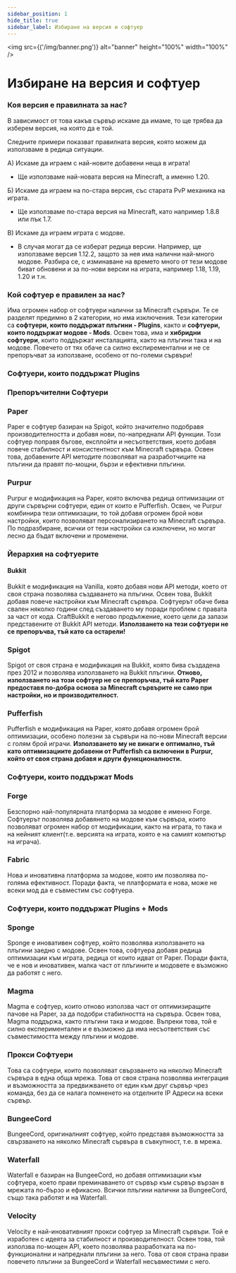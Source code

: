 ```yaml
---
sidebar_position: 1
hide_title: true
sidebar_label: Избиране на версия и софтуер
---
```


<img src={('/img/banner.png')} alt="banner" height="100%" width="100%" />

# Избиране на версия и софтуер

### Коя версия е правилната за нас?
В зависимост от това какъв сървър искаме да имаме, то ще трябва да изберем версия, на която да е той.

Следните примери показват правилната версия, която можем да използваме в редица ситуации.

А) Искаме да играем с най-новите добавени неща в играта!
- Ще използваме най-новата версия на Minecraft, а именно 1.20.

Б) Искаме да играем на по-стара версия, със старата PvP механика на играта.
- Ще използваме по-стара версия на Minecraft, като например 1.8.8 или пък 1.7.

В) Искаме да играем играта с модове.
- В случая могат да се изберат редица версии. Например, ще използваме версия 1.12.2, защото за нея има налични 
най-много модове. Разбира се, с изминаване на времето много от тези модове биват обновени и за по-нови версии на 
играта, например 1.18, 1.19, 1.20 и т.н.

### Кой софтуер е правилен за нас?
Има огромен набор от софтуери налични за Minecraft сървъри. Те се разделят предимно в 2 категории, но има изключения. 
Тези категории са **софтуери, които поддържат плъгини - Plugins**, както и **софтуери, които поддържат модове - Mods**. 
Освен това, има и **хибридни софтуери**, които поддържат инсталацията, както на плъгини така и на модове. 
Повечето от тях обаче са силно експирементални и не се препоръчват за използване, особено от по-големи сървъри!

### Софтуери, които поддържат Plugins

### Препоръчителни Софтуери
### Paper
Paper е софтуер базиран на Spigot, който значително подобравя производителността и добавя нови, по-напреднали API 
функции. Този софтуер поправя бъгове, експлойти и несъответствия, което добавя повече стабилност и консистентност към 
Minecraft сървъра. Освен това, добавените API методите позволяват на разработчиците на плъгини да правят
по-мощни, бързи и ефективни плъгини.

### Purpur
Purpur е модификация на Paper, която включва редица оптимизации от други сървърни софтуери, един от които е Pufferfish. 
Освен, че Purpur комбинира тези оптимизации, то той добавя огромен брой нови настройки, които позволяват 
персонализирането на Minecraft сървъра. По подразбиране, всички от тези настройки са изключени, но могат лесно 
да бъдат включени и променени.

### Йерархия на софтуерите

#### Bukkit
Bukkit е модификация на Vanilla, която добавя нови API методи, което от своя страна позволява създаването на плъгини. 
Освен това, Bukkit добавя повече настройки към Minecraft сървъра. Софтуерът обаче бива свален няколко години 
след създаването му поради проблем с правата за част от кода. CraftBukkit е негово продължение, което цели да запази 
представените от Bukkit API методи. **Използването на тези софтуери не се препоръчва, тъй като са остарели!**

### Spigot
Spigot от своя страна е модификация на Bukkit, която бива създадена през 2012 и 
позволява използването на Bukkit плъгини. **Отново, използването на този софтуер не се препоръчва, тъй като 
Paper предоставя по-добра основа за Minecraft сървърите не само при настройки, но и производителност.**

### Pufferfish
Pufferfish е модификация на Paper, която добавя огромен брой оптимизации, особено полезни за сървъри на по-нови 
Minecraft версии с голям брой играчи. **Използването му не винаги е оптимално, тъй като оптимизациите добавени от 
Pufferfish са включени в Purpur, който от своя страна добавя и други функционалности.**

### Софтуери, които поддържат Mods

### Forge
Безспорно най-популярната платформа за модове е именно Forge. Софтуерът позволява добавянето на модове
към сървъра, които позволяват огромен набор от модификации, както на играта, то така и на нейният 
клиент(т.е. версията на играта, която е на самият компютър на играча).

### Fabric
Нова и иновативна платформа за модове, която им позволява по-голяма ефективност. 
Поради факта, че платформата е нова, може не всеки мод да е съвместим със софтуера.

### Софтуери, които поддържат Plugins + Mods

### Sponge
Sponge е иновативен софтуер, който позволява използването на плъгини заедно с модове. Освен това, софтуера добавя 
редица оптимизации към играта, редица от които идват от Paper. Поради факта, че е нов и иновативен, малка част 
от плъгините и модовете е възможно да работят с него.

### Magma
Magma е софтуер, които отново използва част от оптимизиращите пачове на Paper, за да подобри стабилността на сървъра. 
Освен това, Magma поддържа, както плъгини така и модове. Въпреки това, той е силно експериментален и е възможно да има 
несъответствия със съвместимостта между плъгини и модове.

### Прокси Софтуери
Това са софтуери, които позволяват свързването на няколко Minecraft сървъра в една обща мрежа. 
Това от своя страна позволява интеграция и възможността за предвижването от един към друг сървър
чрез команда, без да се налага помненето на отделните IP Адреси на всеки сървър.

### BungeeCord
BungeeCord, оригиналният софтуер, който представя възможността за свързването на няколко Minecraft сървъра
в съвкупност, т.е. в мрежа.

### Waterfall
Waterfall е базиран на BungeeCord, но добавя оптимизации към софтуера, което прави преминаването от сървър към сървър
вързан в мрежата по-бързо и ефикасно. Всички плъгини налични за BungeeCord, също така работят и на Waterfall.

### Velocity
Velocity е най-иновативният прокси софтуер за Minecraft сървъри. Той е изработен с идеята за стабилност
и производителност. Освен това, той използва по-мощен API, което позволява разработката на по-функционални и напреднали
плъгини за него. Това от своя страна прави повечето плъгини за BungeeCord и Waterfall несъвместими с него.